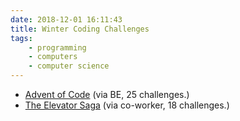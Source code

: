 ```yaml
---
date: 2018-12-01 16:11:43
title: Winter Coding Challenges
tags:
    - programming
    - computers
    - computer science
---
```


* [Advent of Code](https://adventofcode.com) (via BE, 25 challenges.) 
* [The Elevator Saga](https://play.elevatorsaga.com/) (via co-worker, 18 challenges.)
